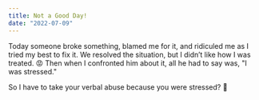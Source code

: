 ```yaml
---
title: Not a Good Day!
date: "2022-07-09"
---
```


Today someone broke something, blamed me for it, and ridiculed me as I tried my best to fix it. We resolved the situation, but I didn’t like how I was treated. 😡 Then when I confronted him about it, all he had to say was, "I was stressed." 

So I have to take your verbal abuse because you were stressed? 🤯
